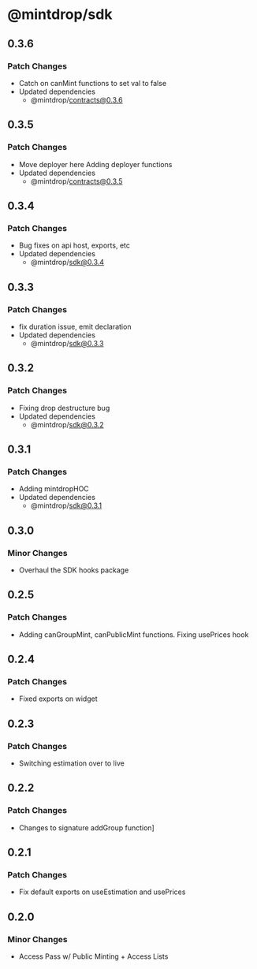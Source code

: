 # @mintdrop/sdk

## 0.3.6

### Patch Changes

- Catch on canMint functions to set val to false
- Updated dependencies
  - @mintdrop/contracts@0.3.6

## 0.3.5

### Patch Changes

- Move deployer here
  Adding deployer functions
- Updated dependencies
  - @mintdrop/contracts@0.3.5

## 0.3.4

### Patch Changes

- Bug fixes on api host, exports, etc
- Updated dependencies
  - @mintdrop/sdk@0.3.4

## 0.3.3

### Patch Changes

- fix duration issue, emit declaration
- Updated dependencies
  - @mintdrop/sdk@0.3.3

## 0.3.2

### Patch Changes

- Fixing drop destructure bug
- Updated dependencies
  - @mintdrop/sdk@0.3.2

## 0.3.1

### Patch Changes

- Adding mintdropHOC
- Updated dependencies
  - @mintdrop/sdk@0.3.1

## 0.3.0

### Minor Changes

- Overhaul the SDK hooks package

## 0.2.5

### Patch Changes

- Adding canGroupMint, canPublicMint functions. Fixing usePrices hook

## 0.2.4

### Patch Changes

- Fixed exports on widget

## 0.2.3

### Patch Changes

- Switching estimation over to live

## 0.2.2

### Patch Changes

- Changes to signature addGroup function]

## 0.2.1

### Patch Changes

- Fix default exports on useEstimation and usePrices

## 0.2.0

### Minor Changes

- Access Pass w/ Public Minting + Access Lists
